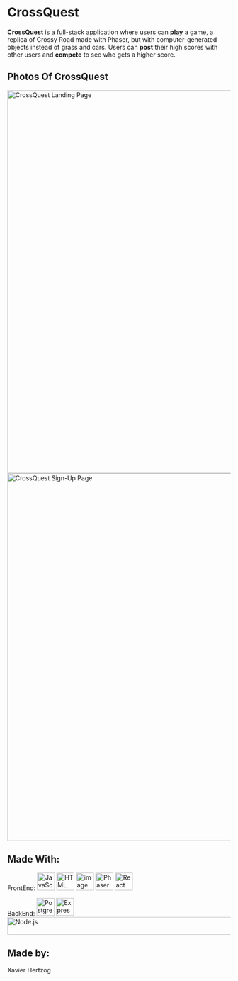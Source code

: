 # CrossQuest

**CrossQuest** is a full-stack application where users can **play** a game, a replica of Crossy Road made with Phaser, but with computer-generated objects instead of grass and cars. Users can **post** their high scores with other users and **compete** to see who gets a higher score.

## Photos Of CrossQuest
<img width="1918" height="864" alt="CrossQuest Landing Page" src="https://github.com/user-attachments/assets/dae5da4e-905b-45df-b9b2-0782f4e1b4cd" />
<img width="1919" height="829" alt="CrossQuest Sign-Up Page" src="https://github.com/user-attachments/assets/6e2effbd-6d8e-4501-8d7f-4287f2cde9ce" />



## Made With:

FrontEnd: <img width="40" height="40" alt="JavaScript" src="https://github.com/user-attachments/assets/02fce08a-1f8d-4bb4-95ea-481ac0f6f3ec" />
 <img width="40" height="40" alt="HTML" src="https://github.com/user-attachments/assets/1a25ac65-898b-4533-801c-e8f4253b5f1b" />
 <img width="40" height="40" alt="image" src="https://github.com/user-attachments/assets/ff4ff684-1174-4d01-8da3-2d6c2e3fea31" />
 <img width="40" height="40" alt="Phaser" src="https://github.com/user-attachments/assets/69233ab5-145c-481c-aab5-9db69b457387" />
 <img width="40" height="40" alt="React" src="https://github.com/user-attachments/assets/cd2dd7dc-03c2-4ea1-969d-defe237d0c87" />

BackEnd: <img width="40" height="40" alt="PostgreSQL" src="https://github.com/user-attachments/assets/30547e4f-c48e-4391-83b2-1f48c092062a" />
<img width="40" height="40" alt="Express.js" src="https://github.com/user-attachments/assets/67948384-ae25-4422-9bc4-27c728e1ee3e" />
<img width="4000" height="40" alt="Node.js" src="https://github.com/user-attachments/assets/230984c9-b807-405b-b428-58a6fe77ded2" />


## Made by:

Xavier Hertzog
